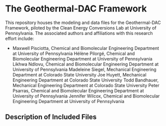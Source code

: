 # The Geothermal-DAC Framework
This repository houses the modeling and data files for the Geothermal-DAC Framework, piloted by the Clean Energy Conversions Lab at University of Pennsylvania. The associated authors and affiliations with this research effort include:
- Maxwell Pisciotta, Chemical and Biomolecular Engineering Department at University of Pennsylvania 
Hélène Pilorgé, Chemical and Biomolecular Engineering Department at University of Pennsylvania 
Likhwa Ndlovu, Chemical and Biomolecular Engineering Department at University of Pennsylvania 
Madeleine Siegel, Mechanical Engineering Department at Colorado State University
Joe Huyett, Mechanical Engineering Department at Colorado State University
Todd Bandhauer, Mechanical Engineering Department at Colorado State University
Peter Psarras, Chemical and Biomolecular Engineering Department at University of Pennsylvania 
Jennifer Wilcox, Chemical and Biomolecular Engineering Department at University of Pennsylvania 

## Description of Included Files
